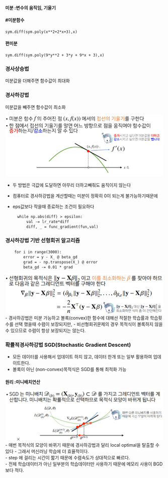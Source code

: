 #### 미분 :변수의 움직임, 기울기

#### #미분함수
    sym.diff(sym.poly(x**2+2*x+3),x)     

#### 편미분
    sym.diff(sym.poly(9*y**2 + 3*y + 9*x + 3),x) 

### 경사상승법
미분값을 더해주면 함수값이 최대화

### 경사하강법
미분값을 빼주면 함수값이 최소화

<img src="diff.png">

- 두 방법은 극값에 도달하면 아무리 더하고빼줘도 움직이지 않는다
- 컴퓨터로 경사하강법을 계산할때는 미분이 정확히 0이 되는게 불가능하기때문에
- eps값보다 작을때 종료하는 조건이 필요하다 <br/>

        while np.abs(diff) > epsilon:
            val -= lr_rate*diff
            diff, _ = func_gradient(fun,val)


### 경사하강법 기반 선형회귀 알고리즘

        for i in range(3000):
            error = y - X_ @ beta_gd
            grad = - np.transpose(X_) @ error
            beta_gd -= 0.01 * grad
            
<img src="bgd.PNG">
 - 경사하강법은 미분 가능하고 볼록(convex)한 함수에 대해선 적절한 학습률과 학습횟수를 선택 했을때 수렴이 보장되지만,
-  비선형회귀문제의 경우 목적식이 볼록하지 않을 수 있으므로 수렴이 항상 보장되지는 않는다.<br/>


###  확률적경사하강법 SGD(Stochastic Gradient Descent)
- 모든 데이터를 사용해서 업데이트 하지 않고, 데이터 한개 또는 일부 활용하여 업데이트한다.
- 볼록이 아닌 (non-convex)목적식은 SGD를 통해 최적화 가능<br/>

#### 원리 :미니배치연산
<img src="sgd.PNG">
- 매번 목적식의 모양이 바뀌기 때문에 경사하강법과 달리 local optimal을 탈출할 수 있다
- 그래서 머신러닝 학습에 더 효율적이다.<br/>
- step 에 걸리는 시간이 짧기 때문에 수렴속도가 상대적으로 빠르다.<br/>
- 전체 학습데이터가 아닌 일부분의 학습데이터만 사용하기 때문에 메모리 사용이 BGD 보다 적다.<br/>

